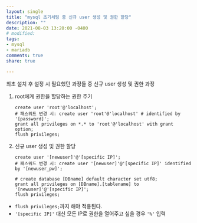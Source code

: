 ```yaml
---
layout: single
title: "mysql 초기세팅 중 신규 user 생성 및 권한 할당"
description: ""
date: 2021-08-03 13:20:00 -0400
# modified: 
tags:
- mysql
- mariadb
comments: true
share: true

---
```




최초 설치 후 설정 시 필요했던 과정들 중 신규 user 생성 및 권한 과정



1. root에게 권한을 할당하는 권한 주기

   ```mysql
   create user 'root'@'localhost';
   # 패스워드 변경 시: create user 'root'@'localhost' # identified by '[password]';
   grant all privileges on *.* to 'root'@'localhost' with grant option;
   flush privileges;
   ```

2. 신규 user 생성 및 권한 할당

   ```mysql
   create user '[newuser]'@'[specific IP]';
   # 패스워드 변경 시: create user '[newuser]'@'[specific IP]' identified by '[newuser_pw]';
   
   # create database [DBname] default character set utf8;
   grant all privileges on [DBname].[tablename] to '[newuser]'@'[specific IP]';
   flush privileges;
   ```

   

- `flush privileges;`까지 해야 적용된다.
- `'[specific IP]'` 대신 모든 IP로 권한을 열어주고 싶을 경우 `'%'` 입력


